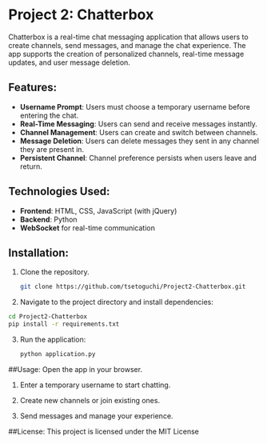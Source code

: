 # Project 2: Chatterbox

Chatterbox is a real-time chat messaging application that allows users to create channels, send messages, and manage the chat experience. The app supports the creation of personalized channels, real-time message updates, and user message deletion.

## Features:
- **Username Prompt**: Users must choose a temporary username before entering the chat.
- **Real-Time Messaging**: Users can send and receive messages instantly.
- **Channel Management**: Users can create and switch between channels.
- **Message Deletion**: Users can delete messages they sent in any channel they are present in.
- **Persistent Channel**: Channel preference persists when users leave and return.

## Technologies Used:
- **Frontend**: HTML, CSS, JavaScript (with jQuery)
- **Backend**: Python
- **WebSocket** for real-time communication

## Installation:
1. Clone the repository.
   ```bash
   git clone https://github.com/tsetoguchi/Project2-Chatterbox.git
   ```
2. Navigate to the project directory and install dependencies:
  ```bash
cd Project2-Chatterbox
pip install -r requirements.txt
```
3. Run the application:
   ```bash
   python application.py
   ```
   
##Usage:
Open the app in your browser.

1. Enter a temporary username to start chatting.

2. Create new channels or join existing ones.

3. Send messages and manage your experience.

##License:
This project is licensed under the MIT License
